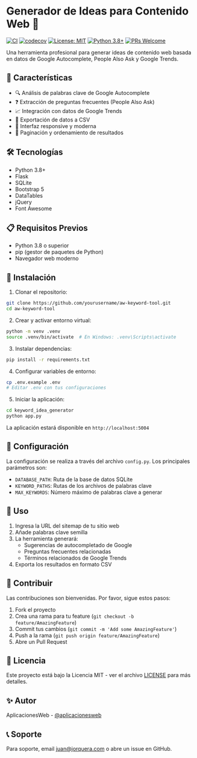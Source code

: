 # Generador de Ideas para Contenido Web 🚀

[![CI](https://github.com/Aplicaciones-Web-Chile/aw-keyword-tool/actions/workflows/ci.yml/badge.svg)](https://github.com/Aplicaciones-Web-Chile/aw-keyword-tool/actions/workflows/ci.yml)
[![codecov](https://codecov.io/gh/Aplicaciones-Web-Chile/aw-keyword-tool/branch/main/graph/badge.svg)](https://codecov.io/gh/Aplicaciones-Web-Chile/aw-keyword-tool)
[![License: MIT](https://img.shields.io/badge/License-MIT-yellow.svg)](https://opensource.org/licenses/MIT)
[![Python 3.8+](https://img.shields.io/badge/python-3.8+-blue.svg)](https://www.python.org/downloads/)
[![PRs Welcome](https://img.shields.io/badge/PRs-welcome-brightgreen.svg)](http://makeapullrequest.com)

Una herramienta profesional para generar ideas de contenido web basada en datos de Google Autocomplete, People Also Ask y Google Trends.

## 🌟 Características

- 🔍 Análisis de palabras clave de Google Autocomplete
- ❓ Extracción de preguntas frecuentes (People Also Ask)
- 📈 Integración con datos de Google Trends
- 💾 Exportación de datos a CSV
- 📱 Interfaz responsive y moderna
- 🔄 Paginación y ordenamiento de resultados

## 🛠️ Tecnologías

- Python 3.8+
- Flask
- SQLite
- Bootstrap 5
- DataTables
- jQuery
- Font Awesome

## 📋 Requisitos Previos

- Python 3.8 o superior
- pip (gestor de paquetes de Python)
- Navegador web moderno

## 🚀 Instalación

1. Clonar el repositorio:
```bash
git clone https://github.com/yourusername/aw-keyword-tool.git
cd aw-keyword-tool
```

2. Crear y activar entorno virtual:
```bash
python -m venv .venv
source .venv/bin/activate  # En Windows: .venv\Scripts\activate
```

3. Instalar dependencias:
```bash
pip install -r requirements.txt
```

4. Configurar variables de entorno:
```bash
cp .env.example .env
# Editar .env con tus configuraciones
```

5. Iniciar la aplicación:
```bash
cd keyword_idea_generator
python app.py
```

La aplicación estará disponible en `http://localhost:5004`

## 🔧 Configuración

La configuración se realiza a través del archivo `config.py`. Los principales parámetros son:

- `DATABASE_PATH`: Ruta de la base de datos SQLite
- `KEYWORD_PATHS`: Rutas de los archivos de palabras clave
- `MAX_KEYWORDS`: Número máximo de palabras clave a generar

## 📖 Uso

1. Ingresa la URL del sitemap de tu sitio web
2. Añade palabras clave semilla
3. La herramienta generará:
   - Sugerencias de autocompletado de Google
   - Preguntas frecuentes relacionadas
   - Términos relacionados de Google Trends
4. Exporta los resultados en formato CSV

## 🤝 Contribuir

Las contribuciones son bienvenidas. Por favor, sigue estos pasos:

1. Fork el proyecto
2. Crea una rama para tu feature (`git checkout -b feature/AmazingFeature`)
3. Commit tus cambios (`git commit -m 'Add some AmazingFeature'`)
4. Push a la rama (`git push origin feature/AmazingFeature`)
5. Abre un Pull Request

## 📝 Licencia

Este proyecto está bajo la Licencia MIT - ver el archivo [LICENSE](LICENSE) para más detalles.

## ✨ Autor

AplicacionesWeb - [@aplicacionesweb](https://github.com/Aplicaciones-Web-Chile/)

## 📞 Soporte

Para soporte, email juan@jorquera.com o abre un issue en GitHub.
